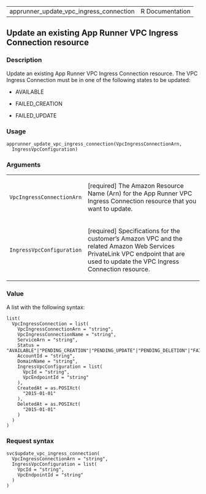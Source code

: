 <table style="width: 100%;">
<tbody>
<tr class="odd">
<td>apprunner_update_vpc_ingress_connection</td>
<td style="text-align: right;">R Documentation</td>
</tr>
</tbody>
</table>

## Update an existing App Runner VPC Ingress Connection resource

### Description

Update an existing App Runner VPC Ingress Connection resource. The VPC
Ingress Connection must be in one of the following states to be updated:

-   AVAILABLE

-   FAILED\_CREATION

-   FAILED\_UPDATE

### Usage

    apprunner_update_vpc_ingress_connection(VpcIngressConnectionArn,
      IngressVpcConfiguration)

### Arguments

<table>
<colgroup>
<col style="width: 35%" />
<col style="width: 65%" />
</colgroup>
<tbody>
<tr class="odd">
<td><code
id="apprunner_update_vpc_ingress_connection_:_VpcIngressConnectionArn">VpcIngressConnectionArn</code></td>
<td><p>[required] The Amazon Resource Name (Arn) for the App Runner VPC
Ingress Connection resource that you want to update.</p></td>
</tr>
<tr class="even">
<td><code
id="apprunner_update_vpc_ingress_connection_:_IngressVpcConfiguration">IngressVpcConfiguration</code></td>
<td><p>[required] Specifications for the customer’s Amazon VPC and the
related Amazon Web Services PrivateLink VPC endpoint that are used to
update the VPC Ingress Connection resource.</p></td>
</tr>
</tbody>
</table>

### Value

A list with the following syntax:

    list(
      VpcIngressConnection = list(
        VpcIngressConnectionArn = "string",
        VpcIngressConnectionName = "string",
        ServiceArn = "string",
        Status = "AVAILABLE"|"PENDING_CREATION"|"PENDING_UPDATE"|"PENDING_DELETION"|"FAILED_CREATION"|"FAILED_UPDATE"|"FAILED_DELETION"|"DELETED",
        AccountId = "string",
        DomainName = "string",
        IngressVpcConfiguration = list(
          VpcId = "string",
          VpcEndpointId = "string"
        ),
        CreatedAt = as.POSIXct(
          "2015-01-01"
        ),
        DeletedAt = as.POSIXct(
          "2015-01-01"
        )
      )
    )

### Request syntax

    svc$update_vpc_ingress_connection(
      VpcIngressConnectionArn = "string",
      IngressVpcConfiguration = list(
        VpcId = "string",
        VpcEndpointId = "string"
      )
    )
